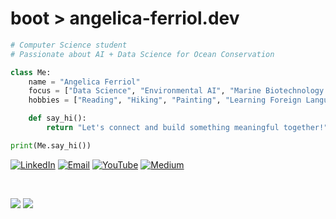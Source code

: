  # boot > angelica-ferriol.dev

```python
# Computer Science student 
# Passionate about AI + Data Science for Ocean Conservation

class Me:
    name = "Angelica Ferriol"
    focus = ["Data Science", "Environmental AI", "Marine Biotechnology & Informatics"]
    hobbies = ["Reading", "Hiking", "Painting", "Learning Foreign Languages"]

    def say_hi():
        return "Let's connect and build something meaningful together!"

print(Me.say_hi())
```
[![LinkedIn](https://img.shields.io/badge/LinkedIn-%230077B5.svg?logo=linkedin&logoColor=white)](https://linkedin.com/in/angelicaferriol)
[![Email](https://img.shields.io/badge/Email-D14836?logo=gmail&logoColor=white)](mailto:angelicaferriol712@gmail.com)
[![YouTube](https://img.shields.io/badge/YouTube-%23FF0000.svg?logo=YouTube&logoColor=white)](https://youtube.com/@UCUdV1nf0yFe77DjatXZvPlw)
[![Medium](https://img.shields.io/badge/Medium-12100E?logo=medium&logoColor=white)](https://medium.com/@angelicaferriol)

<br/>

![](https://github-readme-stats.vercel.app/api?username=angelicaferriol&theme=github_dark_dimmed&hide_border=false&include_all_commits=true&count_private=true)
![](https://nirzak-streak-stats.vercel.app/?user=angelicaferriol&theme=github_dark_dimmed&hide_border=false)
